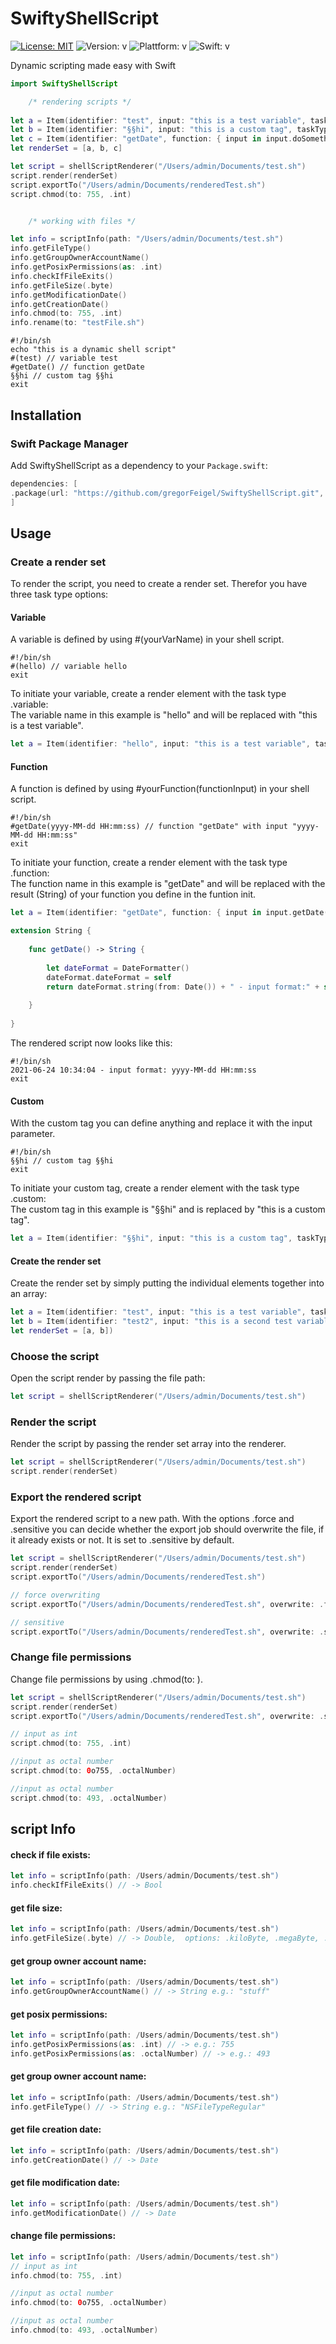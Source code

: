 # SwiftyShellScript
[![License: MIT](https://img.shields.io/github/license/gregorFeigel/SwiftyShellScript)](https://github.com/gregorFeigel/SwiftyShellScript/blob/main/LICENSE)
![Version: v](https://badgen.net/github/release/gregorFeigel/SwiftyShellScript)
![Plattform: v](https://badgen.net/badge/plattform/macOS|Linux/gray)
![Swift: v](https://badgen.net/badge/swift/5/orange)

Dynamic scripting made easy with Swift

```swift
import SwiftyShellScript

    /* rendering scripts */
    
let a = Item(identifier: "test", input: "this is a test variable", taskType: .variable)
let b = Item(identifier: "§§hi", input: "this is a custom tag", taskType: .custom)
let c = Item(identifier: "getDate", function: { input in input.doSomething() }, taskType: .function)
let renderSet = [a, b, c]

let script = shellScriptRenderer("/Users/admin/Documents/test.sh")
script.render(renderSet)
script.exportTo("/Users/admin/Documents/renderedTest.sh")
script.chmod(to: 755, .int)


    /* working with files */

let info = scriptInfo(path: "/Users/admin/Documents/test.sh")
info.getFileType()
info.getGroupOwnerAccountName()
info.getPosixPermissions(as: .int)
info.checkIfFileExits()
info.getFileSize(.byte)
info.getModificationDate()
info.getCreationDate() 
info.chmod(to: 755, .int)
info.rename(to: "testFile.sh")
```
```
#!/bin/sh
echo "this is a dynamic shell script"
#(test) // variable test
#getDate() // function getDate
§§hi // custom tag §§hi
exit
```


## Installation
### Swift Package Manager
Add SwiftyShellScript as a dependency to your `Package.swift`:

```swift
dependencies: [
.package(url: "https://github.com/gregorFeigel/SwiftyShellScript.git", from: "0.0.2") // .branch("main")
]
```

## Usage

### Create a render set

To render the script, you need to create a render set.
Therefor you have three task type options:

#### Variable

A variable is defined by using #(yourVarName) in your shell script.

```
#!/bin/sh
#(hello) // variable hello
exit
```

To initiate your variable, create a render element with the task type .variable: <br/>
The variable name in this example is "hello" and will be replaced with "this is a test variable".

```swift
let a = Item(identifier: "hello", input: "this is a test variable", taskType: .variable)
```


#### Function

A function is defined by using #yourFunction(functionInput) in your shell script.

```
#!/bin/sh
#getDate(yyyy-MM-dd HH:mm:ss) // function "getDate" with input "yyyy-MM-dd HH:mm:ss"
exit
```

To initiate your function, create a render element with the task type .function: <br/>
The function name in this example is "getDate" and will be replaced with the result (String) of your function you define in the funtion init.

```swift
let a = Item(identifier: "getDate", function: { input in input.getDate() }, taskType: .function)

extension String {
    
    func getDate() -> String {
        
        let dateFormat = DateFormatter()
        dateFormat.dateFormat = self
        return dateFormat.string(from: Date()) + " - input format:" + self
        
    }
    
}
```
The rendered script now looks like this:

```
#!/bin/sh
2021-06-24 10:34:04 - input format: yyyy-MM-dd HH:mm:ss
exit
```

#### Custom 

With the custom tag you can define anything and replace it with the input parameter.

```
#!/bin/sh
§§hi // custom tag §§hi
exit
```
To initiate your custom tag, create a render element with the task type .custom: <br/>
The custom tag in this example is "§§hi" and is replaced by "this is a custom tag".

```swift
let a = Item(identifier: "§§hi", input: "this is a custom tag", taskType: .custom)
```

#### Create the render set

Create the render set by simply putting the individual elements together into an array:

```swift
let a = Item(identifier: "test", input: "this is a test variable", taskType: .variable)
let b = Item(identifier: "test2", input: "this is a second test variable", taskType: .variable)
let renderSet = [a, b])
```


### Choose the script 

Open the script render by passing the file path: 

```swift
let script = shellScriptRenderer("/Users/admin/Documents/test.sh")
```

### Render the script 

Render the script by passing the render set array into the renderer.

```swift
let script = shellScriptRenderer("/Users/admin/Documents/test.sh")
script.render(renderSet)
```

### Export the rendered script

Export the rendered script to a new path.
With the options .force and .sensitive you can decide whether the export job should overwrite the file, if it already exists or not. It is set to .sensitive by default.

```swift
let script = shellScriptRenderer("/Users/admin/Documents/test.sh")
script.render(renderSet)
script.exportTo("/Users/admin/Documents/renderedTest.sh")

// force overwriting 
script.exportTo("/Users/admin/Documents/renderedTest.sh", overwrite: .force)

// sensitive 
script.exportTo("/Users/admin/Documents/renderedTest.sh", overwrite: .sensitive)
```

### Change file permissions 

Change file permissions by using .chmod(to: ).

```swift
let script = shellScriptRenderer("/Users/admin/Documents/test.sh")
script.render(renderSet)
script.exportTo("/Users/admin/Documents/renderedTest.sh", overwrite: .sensitive)

// input as int
script.chmod(to: 755, .int)

//input as octal number
script.chmod(to: 0o755, .octalNumber)

//input as octal number
script.chmod(to: 493, .octalNumber)
```


## script Info

#### check if file exists:

```swift
let info = scriptInfo(path: /Users/admin/Documents/test.sh")
info.checkIfFileExits() // -> Bool
```

#### get file size:

```swift
let info = scriptInfo(path: /Users/admin/Documents/test.sh")
info.getFileSize(.byte) // -> Double,  options: .kiloByte, .megaByte, .gigaByte
```

#### get group owner account name:

```swift
let info = scriptInfo(path: /Users/admin/Documents/test.sh")
info.getGroupOwnerAccountName() // -> String e.g.: "stuff"
```

#### get posix permissions:

```swift
let info = scriptInfo(path: /Users/admin/Documents/test.sh")
info.getPosixPermissions(as: .int) // -> e.g.: 755
info.getPosixPermissions(as: .octalNumber) // -> e.g.: 493
```

#### get group owner account name:

```swift
let info = scriptInfo(path: /Users/admin/Documents/test.sh")
info.getFileType() // -> String e.g.: "NSFileTypeRegular"
```

#### get file creation date:

```swift
let info = scriptInfo(path: /Users/admin/Documents/test.sh")
info.getCreationDate() // -> Date 
```

#### get file modification date:

```swift
let info = scriptInfo(path: /Users/admin/Documents/test.sh")
info.getModificationDate() // -> Date 
```
#### change file permissions:

```swift
let info = scriptInfo(path: /Users/admin/Documents/test.sh")
// input as int
info.chmod(to: 755, .int)

//input as octal number
info.chmod(to: 0o755, .octalNumber)

//input as octal number
info.chmod(to: 493, .octalNumber)
```
